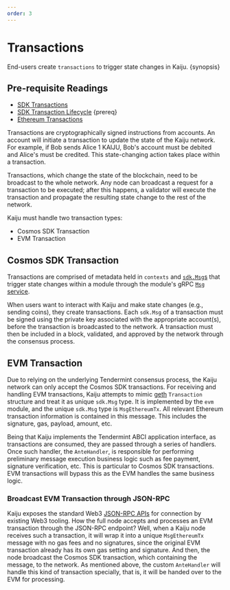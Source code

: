 ```yaml
---
order: 3
---
```


# Transactions

End-users create `transactions` to trigger state changes in Kaiju. {synopsis}

## Pre-requisite Readings

- [SDK Transactions](https://docs.cosmos.network/master/core/transactions.html)
- [SDK Transaction Lifecycle](https://docs.cosmos.network/master/basics/tx-lifecycle.html) {prereq}
- [Ethereum Transactions](https://ethereum.org/en/developers/docs/transactions/)

Transactions are cryptographically signed instructions from accounts. An account will initiate a transaction to update
the state of the Kaiju network. For example, if Bob sends Alice 1 KAIJU, Bob's account must be debited and Alice's must
be credited. This state-changing action takes place within a transaction.

Transactions, which change the state of the blockchain, need to be broadcast to the whole network. Any node can
broadcast a request for a transaction to be executed; after this happens, a validator will execute the transaction and
propagate the resulting state change to the rest of the network.

Kaiju must handle two transaction types:

- Cosmos SDK Transaction
- EVM Transaction

## Cosmos SDK Transaction

Transactions are comprised of metadata held in `contexts`
and [`sdk.Msg`s](https://docs.cosmos.network/master/building-modules/messages-and-queries.html)
that trigger state changes within a module through the module's
gRPC [`Msg` service](https://docs.cosmos.network/master/building-modules/msg-services.html).

When users want to interact with Kaiju and make state changes (e.g., sending coins), they create transactions.
Each `sdk.Msg` of a transaction must be signed using the private key associated with the appropriate account(s), before
the transaction is broadcasted to the network. A transaction must then be included in a block, validated, and approved
by the network through the consensus process.

## EVM Transaction

Due to relying on the underlying Tendermint consensus process, the Kaiju network can only accept the Cosmos SDK
transactions. For receiving and handling EVM transactions, Kaiju attempts to
mimic [geth](https://github.com/ethereum/go-ethereum) `Transaction` structure and treat it as unique `sdk.Msg` type. It
is implemented by the `evm` module, and the unique `sdk.Msg` type is `MsgEthereumTx`. All relevant Ethereum transaction
information is contained in this message. This includes the signature, gas, payload, amount, etc.

Being that Kaiju implements the Tendermint ABCI application interface, as transactions are consumed, they are passed
through a series of handlers. Once such handler, the `AnteHandler`, is responsible for performing preliminary message
execution business logic such as fee payment, signature verification, etc. This is particular to Cosmos SDK
transactions. EVM transactions will bypass this as the EVM handles the same business logic.

### Broadcast EVM Transaction through JSON-RPC

Kaiju exposes the standard Web3 [JSON-RPC APIs](../api/json-rpc/server.md) for connection by existing Web3 tooling.
How the full node accepts and processes an EVM transaction through the JSON-RPC endpoint? Well, when a Kaiju node
receives such a transaction, it will wrap it into a unique `MsgEthereumTx` message with no gas fees and no signatures,
since the original EVM transaction already has its own gas setting and signature. And then, the node broadcast the
Cosmos SDK transaction, which containing the message, to the network. As mentioned above, the custom `AnteHandler` will
handle this kind of transaction specially, that is, it will be handed over to the EVM for processing.
